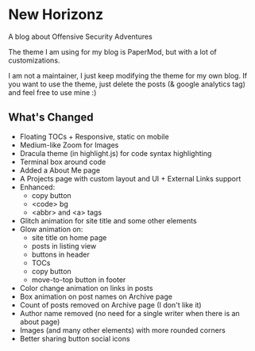 # New Horizonz

A blog about Offensive Security Adventures

The theme I am using for my blog is PaperMod, but with a lot of customizations.

I am not a maintainer, I just keep modifying the theme for my own blog.
If you want to use the theme, just delete the posts (& google analytics tag) and feel free to use mine :)

## What's Changed

- Floating TOCs + Responsive, static on mobile
- Medium-like Zoom for Images
- Dracula theme (in highlight.js) for code syntax highlighting
- Terminal box around code
- Added a About Me page
- A Projects page with custom layout and UI + External Links support
- Enhanced:
    - copy button
    - <code\> bg
    - <abbr\> and <a\> tags
- Glitch animation for site title and some other elements
- Glow animation on:
    - site title on home page
    - posts in listing view
    - buttons in header
    - TOCs
    - copy button
    - move-to-top button in footer
- Color change animation on links in posts
- Box animation on post names on Archive page
- Count of posts removed on Archive page (I don't like it)
- Author name removed (no need for a single writer when there is an about page)
- Images (and many other elements) with more rounded corners
- Better sharing button social icons
